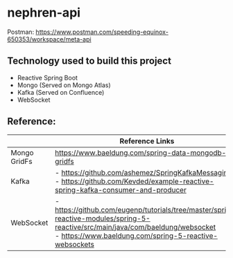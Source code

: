 # nephren-api

Postman: https://www.postman.com/speeding-equinox-650353/workspace/meta-api

## Technology used to build this project
- Reactive Spring Boot
- Mongo (Served on Mongo Atlas)
- Kafka (Served on Confluence)
- WebSocket

## Reference:
|              | Reference Links                                                                                                                                                                                |
|--------------|------------------------------------------------------------------------------------------------------------------------------------------------------------------------------------------------|
| Mongo GridFs | https://www.baeldung.com/spring-data-mongodb-gridfs                                                                                                                                            |
| Kafka        | - https://github.com/ashemez/SpringKafkaMessaging <br/> - https://github.com/Kevded/example-reactive-spring-kafka-consumer-and-producer                                                                                                                                     |
| WebSocket    | - https://github.com/eugenp/tutorials/tree/master/spring-reactive-modules/spring-5-reactive/src/main/java/com/baeldung/websocket <br/> - https://www.baeldung.com/spring-5-reactive-websockets |

